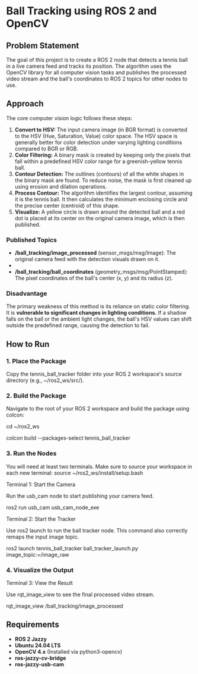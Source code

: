 # **Ball Tracking using ROS 2 and OpenCV**

## **Problem Statement**

The goal of this project is to create a ROS 2 node that detects a tennis ball in a live camera feed and tracks its position. The algorithm uses the OpenCV library for all computer vision tasks and publishes the processed video stream and the ball's coordinates to ROS 2 topics for other nodes to use.

## **Approach**

The core computer vision logic follows these steps:

1. **Convert to HSV:** The input camera image (in BGR format) is converted to the HSV (Hue, Saturation, Value) color space. The HSV space is generally better for color detection under varying lighting conditions compared to BGR or RGB.  
2. **Color Filtering:** A binary mask is created by keeping only the pixels that fall within a predefined HSV color range for a greenish-yellow tennis ball.  
3. **Contour Detection:** The outlines (contours) of all the white shapes in the binary mask are found. To reduce noise, the mask is first cleaned up using erosion and dilation operations.  
4. **Process Contour:** The algorithm identifies the largest contour, assuming it is the tennis ball. It then calculates the minimum enclosing circle and the precise center (centroid) of this shape.  
5. **Visualize:** A yellow circle is drawn around the detected ball and a red dot is placed at its center on the original camera image, which is then published.

### **Published Topics**

* **/ball\_tracking/image\_processed** (sensor\_msgs/msg/Image): The original camera feed with the detection visuals drawn on it.
* 
* **/ball\_tracking/ball\_coordinates** (geometry\_msgs/msg/PointStamped): The pixel coordinates of the ball's center (x, y) and its radius (z).

### **Disadvantage**

The primary weakness of this method is its reliance on static color filtering. It is **vulnerable to significant changes in lighting conditions.** If a shadow falls on the ball or the ambient light changes, the ball's HSV values can shift outside the predefined range, causing the detection to fail.

## **How to Run**

### **1\. Place the Package**

Copy the tennis\_ball\_tracker folder into your ROS 2 workspace's source directory (e.g., \~/ros2\_ws/src/).

### **2\. Build the Package**

Navigate to the root of your ROS 2 workspace and build the package using colcon:  

cd \~/ros2\_ws  

colcon build \--packages-select tennis\_ball\_tracker

### **3\. Run the Nodes**

You will need at least two terminals. Make sure to source your workspace in each new terminal: source \~/ros2\_ws/install/setup.bash  

Terminal 1: Start the Camera  

Run the usb\_cam node to start publishing your camera feed.  

ros2 run usb\_cam usb\_cam\_node\_exe

Terminal 2: Start the Tracker  

Use ros2 launch to run the ball tracker node. This command also correctly remaps the input image topic.  

ros2 launch tennis\_ball\_tracker ball\_tracker\_launch.py image\_topic:=/image\_raw

### **4\. Visualize the Output**

Terminal 3: View the Result  

Use rqt\_image\_view to see the final processed video stream.  

rqt\_image\_view /ball\_tracking/image\_processed

## **Requirements**

* **ROS 2 Jazzy**  
* **Ubuntu 24.04 LTS**  
* **OpenCV 4.x** (Installed via python3-opencv)  
* **ros-jazzy-cv-bridge**  
* **ros-jazzy-usb-cam**
